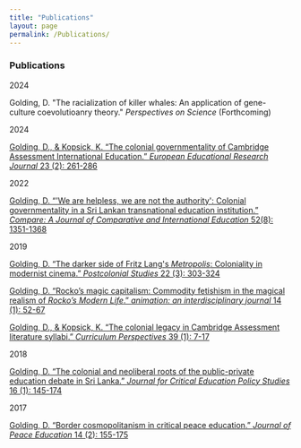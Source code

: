 ```yaml
---
title: "Publications"
layout: page
permalink: /Publications/
---
```


### Publications

2024

Golding, D. "The racialization of killer whales: An application of gene-culture coevolutioanry theory." _Perspectives on Science_ (Forthcoming)

2024

[Golding, D., & Kopsick, K. “The colonial governmentality of Cambridge Assessment International Education.” *European Educational Research Journal* 23 (2): 261-286](https://journals.sagepub.com/doi/10.1177/14749041221125027)

2022

[Golding, D. “'We are helpless, we are not the authority': Colonial governmentality in a Sri Lankan transnational education institution.” *Compare: A Journal of Comparative and International Education* 52(8): 1351-1368](https://www.tandfonline.com/doi/full/10.1080/03057925.2020.1867827?src=)

2019

[Golding, D. “The darker side of Fritz Lang's _Metropolis_: Coloniality in modernist cinema.” *Postcolonial Studies* 22 (3): 303-324](https://www.tandfonline.com/doi/abs/10.1080/13688790.2019.1627855?journalCode=cpcs20)

[Golding, D. “Rocko’s magic capitalism: Commodity fetishism in the magical realism of _Rocko’s Modern Life_.” _animation: an interdisciplinary journal_ 14 (1): 52-67](https://journals.sagepub.com/doi/full/10.1177/1746847719831365)

[Golding, D., & Kopsick, K. “The colonial legacy in Cambridge Assessment literature syllabi.” _Curriculum Perspectives_ 39 (1): 7-17](https://link.springer.com/content/pdf/10.1007%2Fs41297-018-00062-0.pdf)

2018

[Golding, D. “The colonial and neoliberal roots of the public-private education debate in Sri Lanka.” _Journal for Critical Education Policy Studies_ 16 (1): 145-174](http://www.jceps.com/wp-content/uploads/2018/04/16-1-5.pdf)

2017

[Golding, D. “Border cosmopolitanism in critical peace education.” _Journal of Peace Education_ 14 (2): 155-175](https://www.tandfonline.com/doi/abs/10.1080/17400201.2017.1323727)
